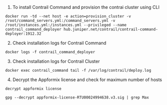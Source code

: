 1. To install Contrail Command and provision the contrai cluster using CLI

`docker run -td --net host -e action=provision_cluster -v /root/command_servers.yml:/command_servers.yml -v /root/instances.yml:/instances.yml --privileged --name contrail_command_deployer hub.juniper.net/contrail/contrail-command-deployer:1912.32`

2. Check installation logs for Contrail Command

`docker logs -f contrail_command_deployer`

3. Check installation logs for Contrail Cluster

`docker exec contrail_command tail -f /var/log/contrail/deploy.log`

4. Decrypt the Appformix license and check for maximum number of hosts

`decrypt appformix license`

`gpg --decrypt appformix-license-RTU00024994638.v3.sig | grep Max`
